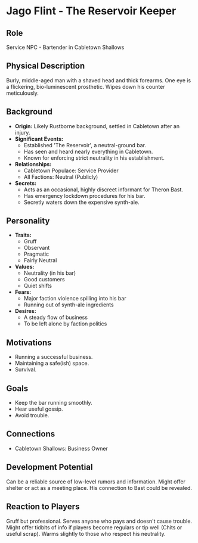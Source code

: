 # Jago Flint - The Reservoir Keeper

## Role
Service NPC - Bartender in Cabletown Shallows

## Physical Description
Burly, middle-aged man with a shaved head and thick forearms. One eye is a flickering, bio-luminescent prosthetic. Wipes down his counter meticulously.

## Background
- **Origin:** Likely Rustborne background, settled in Cabletown after an injury.
- **Significant Events:**
  - Established 'The Reservoir', a neutral-ground bar.
  - Has seen and heard nearly everything in Cabletown.
  - Known for enforcing strict neutrality in his establishment.
- **Relationships:**
  - Cabletown Populace: Service Provider
  - All Factions: Neutral (Publicly)
- **Secrets:**
  - Acts as an occasional, highly discreet informant for Theron Bast.
  - Has emergency lockdown procedures for his bar.
  - Secretly waters down the expensive synth-ale.

## Personality
- **Traits:**
  - Gruff
  - Observant
  - Pragmatic
  - Fairly Neutral
- **Values:**
  - Neutrality (in his bar)
  - Good customers
  - Quiet shifts
- **Fears:**
  - Major faction violence spilling into his bar
  - Running out of synth-ale ingredients
- **Desires:**
  - A steady flow of business
  - To be left alone by faction politics

## Motivations
- Running a successful business.
- Maintaining a safe(ish) space.
- Survival.

## Goals
- Keep the bar running smoothly.
- Hear useful gossip.
- Avoid trouble.

## Connections
- Cabletown Shallows: Business Owner

## Development Potential
Can be a reliable source of low-level rumors and information. Might offer shelter or act as a meeting place. His connection to Bast could be revealed.

## Reaction to Players
Gruff but professional. Serves anyone who pays and doesn't cause trouble. Might offer tidbits of info if players become regulars or tip well (Chits or useful scrap). Warms slightly to those who respect his neutrality.
